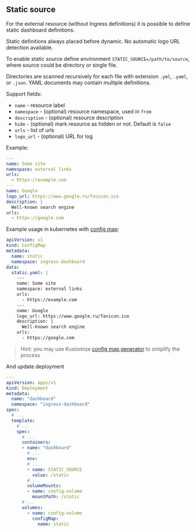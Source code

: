
## Static source

For the external resource (without Ingress definitions) it is possible to
define static dashboard definitions.

Static definitions always placed before dynamic. No automatic logo URL detection available.

To enable static source define environment `STATIC_SOURCE=/path/to/source`, where source
could be directory or single file.

Directories are scanned recursively for each file with extension `.yml`, `.yaml`, or `.json`.
YAML documents may contain multiple definitions.

Support fields:

* `name` - resource label
* `namespace` - (optional) resource namespace, used in `from`
* `description` - (optional) resource description
* `hide` - (optional) mark resource as hidden or not. Default is `false`
* `urls` - list of urls
* `logo_url` - (optional) URL for log


Example:

```yaml
---
name: Some site
namespace: external links
urls:
  - https://example.com
---
name: Google
logo_url: https://www.google.ru/favicon.ico
description: |
  Well-known search engine
urls:
  - https://google.com
```

Example usage in kubernetes with [config map](https://kubernetes.io/docs/concepts/configuration/configmap/):

```yaml
apiVersion: v1
kind: ConfigMap
metadata:
  name: static
  namespace: ingress-dashboard
data:
  static.yaml: |
    ---
    name: Some site
    namespace: external links
    urls:
      - https://example.com
    ---
    name: Google
    logo_url: https://www.google.ru/favicon.ico
    description: |
      Well-known search engine
    urls:
      - https://google.com
```

> Hint: you may use Kustomize [config map generator](https://kubernetes.io/docs/tasks/manage-kubernetes-objects/kustomization/#configmapgenerator) to simplify the process

And update deployment

```yaml
---
apiVersion: apps/v1
kind: Deployment
metadata:
  name: "dashboard"
  namespace: "ingress-dashboard"
spec:
  # ...
  template:
    # ...
    spec:
      # ...
      containers:
      - name: "dashboard"
        # ...
        env:
        # ... 
        - name: STATIC_SOURCE
          value: /static
        # ...
        volumeMounts:
        - name: config-volume
          mountPath: /static
      # ...
      volumes:
        - name: config-volume
          configMap:
            name: static
```
